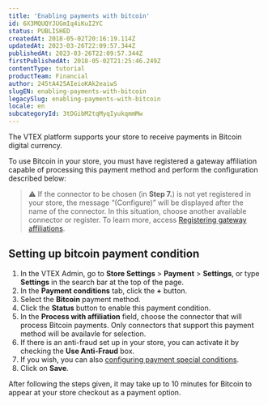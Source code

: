 ```yaml
---
title: 'Enabling payments with bitcoin'
id: 6X3MQUQYJUGmIq4iKuI2YC
status: PUBLISHED
createdAt: 2018-05-02T20:16:19.114Z
updatedAt: 2023-03-26T22:09:57.344Z
publishedAt: 2023-03-26T22:09:57.344Z
firstPublishedAt: 2018-05-02T21:25:46.249Z
contentType: tutorial
productTeam: Financial
author: 245tA425AIeioKAk2eaiwS
slugEN: enabling-payments-with-bitcoin
legacySlug: enabling-payments-with-bitcoin
locale: en
subcategoryId: 3tDGibM2tqMyqIyukqmmMw
---
```


The VTEX platform supports your store to receive payments in Bitcoin digital currency.

To use Bitcoin in your store, you must have registered a gateway affiliation capable of processing this payment method and perform the configuration described below:

> ⚠️ If the connector to be chosen (in **Step 7.**) is not yet registered in your store, the message “(Configure)” will be displayed after the name of the connector. In this situation, choose another available connector or register. To learn more, access [Registering gateway affiliations](/en/tutorial/afiliacoes-de-gateway--tutorials_444?&utm_source=autocomplete#).

## Setting up bitcoin payment condition
1. In the VTEX Admin, go to **Store Settings** > **Payment** > **Settings**, or type **Settings** in the search bar at the top of the page.
2. In the __Payment conditions__ tab, click the __+__ button.
3. Select the __Bitcoin__ payment method.
4. Click the __Status__ button to enable this payment condition.
5. In the __Process with affiliation__ field, choose the connector that will process Bitcoin payments. Only connectors that support this payment method will be availavle for selection.
6. If there is an anti-fraud set up in your store, you can activate it by checking the __Use Anti-Fraud__ box.
7. If you wish, you can also [configuring payment special conditions](/en/tutorial/special-conditions).
8. Click on __Save__.

After following the steps given, it may take up to 10 minutes for Bitcoin to appear at your store checkout as a payment option.


